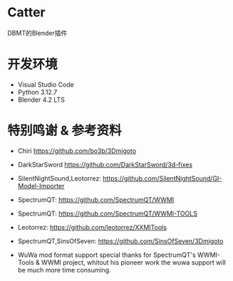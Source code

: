 # Catter
DBMT的Blender插件

# 开发环境
- Visual Studio Code
- Python 3.12.7
- Blender 4.2 LTS

# 特别鸣谢 & 参考资料
- Chiri https://github.com/bo3b/3Dmigoto
- DarkStarSword https://github.com/DarkStarSword/3d-fixes
- SilentNightSound,Leotorrez: https://github.com/SilentNightSound/GI-Model-Importer
- SpectrumQT: https://github.com/SpectrumQT/WWMI
- SpectrumQT: https://github.com/SpectrumQT/WWMI-TOOLS
- Leotorrez: https://github.com/leotorrez/XXMITools
- SpectrumQT,SinsOfSeven: https://github.com/SinsOfSeven/3Dmigoto

- WuWa mod format support special thanks for SpectrumQT's WWMI-Tools & WWMI project, whitout his pioneer work the wuwa support will be much more time consuming.
